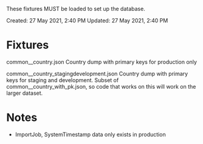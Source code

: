 These fixtures MUST be loaded to set up the database.

Created: 27 May 2021, 2:40 PM
Updated: 27 May 2021, 2:40 PM

# Fixtures

common__country.json
    Country dump with primary keys for production only

common__country_stagingdevelopment.json
    Country dump with primary keys for staging and development. Subset
    of common__country_with_pk.json, so code that works on this will work on
    the larger dataset.

# Notes

- ImportJob, SystemTimestamp data only exists in production
